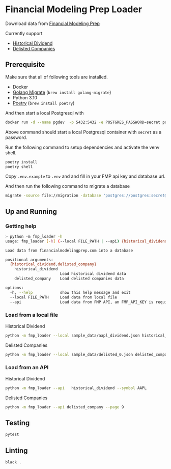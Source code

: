 # Financial Modeling Prep Loader

Download data from [Financial Modeling Prep](https://site.financialmodelingprep.com/developer/docs)

Currently support
- [Historical Dividend](https://site.financialmodelingprep.com/developer/docs#Historical-Dividends)
- [Delisted Companies](https://site.financialmodelingprep.com/developer/docs#Delisted-Companies)

## Prerequisite
Make sure that all of following tools are installed.
- Docker
- [Golang Migrate](https://github.com/golang-migrate/migrate) (`brew install golang-migrate`)
- Python 3.10
- [Poetry](https://python-poetry.org/docs/) (`brew install poetry`)

And then start a local Postgresql with
```bash
docker run -d --name pgdev  -p 5432:5432 -e POSTGRES_PASSWORD=secret postgres:14
```
Above command should start a local Postgresql container with `secret` as a password.

Run the following command to setup dependencies and activate the venv shell.
```bash
poetry install
poetry shell
```

Copy `.env.example` to `.env` and and fill in your FMP api key and database url.

And then run the following command to migrate a database
```bash
migrate -source file://migration -database 'postgres://postgres:secret@localhost:5432/postgres?sslmode=disable' up
```

## Up and Running

### Getting help
```bash
> python -m fmp_loader -h
usage: fmp_loader [-h] (--local FILE_PATH | --api) {historical_dividend,delisted_company} ...

Load data from financialmodelingprep.com into a database

positional arguments:
  {historical_dividend,delisted_company}
    historical_dividend
                        Load historical dividend data
    delisted_company    Load delisted companies data

options:
  -h, --help            show this help message and exit
  --local FILE_PATH     Load data from local file
  --api                 Load data from FMP API, an FMP_API_KEY is required in .env file
```

### Load from a local file
Historical Dividend
```bash
python -m fmp_loader --local sample_data/aapl_dividend.json historical_dividend --symbol AAPL
```

Delisted Companies
```bash
python -m fmp_loader --local sample_data/delisted_0.json delisted_company
```

### Load from an API
Historical Dividend
```bash
python -m fmp_loader --api   historical_dividend --symbol AAPL
```

Delisted Companies
```bash
python -m fmp_loader --api delisted_company --page 9
```


## Testing
```bash
pytest
```

## Linting
```bash
black .
```